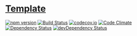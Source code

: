 # [Template](http://toomastahves.github.io/template/)
[![npm version](https://badge.fury.io/js/shelter-template.svg)](https://badge.fury.io/js/shelter-template)
[![Build Status](https://travis-ci.org/toomastahves/template.svg?branch=master)](https://travis-ci.org/toomastahves/template)
[![codecov.io](https://codecov.io/github/toomastahves/template/coverage.svg?branch=master)](https://codecov.io/github/toomastahves/template?branch=master)
[![Code Climate](https://codeclimate.com/github/toomastahves/template/badges/gpa.svg)](https://codeclimate.com/github/toomastahves/template)
[![Dependency Status](https://david-dm.org/toomastahves/template.svg)](https://david-dm.org/toomastahves/template)
[![devDependency Status](https://david-dm.org/toomastahves/template/dev-status.svg)](https://david-dm.org/toomastahves/template#info=devDependencies)
